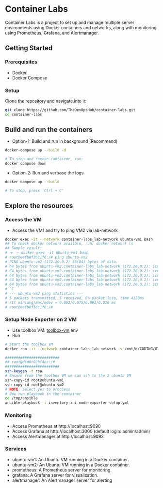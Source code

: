 # Container Labs

Container Labs is a project to set up and manage multiple server environments using Docker containers and networks, along with monitoring using Prometheus, Grafana, and Alertmanager.

## Getting Started

### Prerequisites

- Docker
- Docker Compose

### Setup

Clone the repository and navigate into it:

```bash
git clone https://github.com/TheDevOpsHub/container-labs.git
cd container-labs
```

## Build and run the containers

- Option-1: Build and run in background (Recommend)

```bash
docker-compose up --build -d

# To stop and remove contaienr, run:
docker compose down
```

- Option-2: Run and verbose the logs

```bash
docker-compose up --build

# To stop, press 'Ctrl + C'
```

## Explore the resources

### Access the VM

- Access the VM1 and try to ping VM2 via lab-network

```bash
docker exec -it --network container-labs_lab-network ubuntu-vm1 bash
## To check docker network availble, run: docker network ls
## Sample result:
# ➜  ~ docker exec -it ubuntu-vm1 bash
# root@eefb8f36c1f6:/# ping ubuntu-vm2
# PING ubuntu-vm2 (172.20.0.2) 56(84) bytes of data.
# 64 bytes from ubuntu-vm2.container-labs_lab-network (172.20.0.2): icmp_seq=1 ttl=64 time=0.062 ms
# 64 bytes from ubuntu-vm2.container-labs_lab-network (172.20.0.2): icmp_seq=2 ttl=64 time=0.074 ms
# 64 bytes from ubuntu-vm2.container-labs_lab-network (172.20.0.2): icmp_seq=3 ttl=64 time=0.072 ms
# 64 bytes from ubuntu-vm2.container-labs_lab-network (172.20.0.2): icmp_seq=4 ttl=64 time=0.076 ms
# 64 bytes from ubuntu-vm2.container-labs_lab-network (172.20.0.2): icmp_seq=5 ttl=64 time=0.093 ms
# ^C
# --- ubuntu-vm2 ping statistics ---
# 5 packets transmitted, 5 received, 0% packet loss, time 4150ms
# rtt min/avg/max/mdev = 0.062/0.075/0.093/0.010 ms
# root@eefb8f36c1f6:/#
```

### Setup Node Exporter on 2 VM

- Use toolbox VM: [toolbox-vm](./toolbox-vm/) env
- Run

```bash
# Start the toolbox VM
docker run -it --network container-labs_lab-network -v /mnt/d/CODING/GITHUB/TheDevOpsHub/container-labs/ansible:/tmp/ansible container-labs-toolbox-vm bash

#########################
## root@dcd0c02bf4ec:/#
#########################
ssh-keygen -t rsa
# Ensure from the toolbox VM we can ssh to the 2 ubuntu VM
ssh-copy-id root@ubuntu-vm1
ssh-copy-id root@ubuntu-vm2
# NOTE: Select yes to proccess
# Now run playbook in the container
cd /tmp/ansible
ansible-playbook -i inventory.ini node-exporter-setup.yml
```

### Monitoring

- Access Prometheus at http://localhost:9090
- Access Grafana at http://localhost:3000 (default login: admin/admin)
- Access Alertmanager at http://localhost:9093

### Services

- ubuntu-vm1: An Ubuntu VM running in a Docker container.
- ubuntu-vm2: An Ubuntu VM running in a Docker container.
- prometheus: A Prometheus server for monitoring.
- grafana: A Grafana server for visualization.
- alertmanager: An Alertmanager server for alerting
